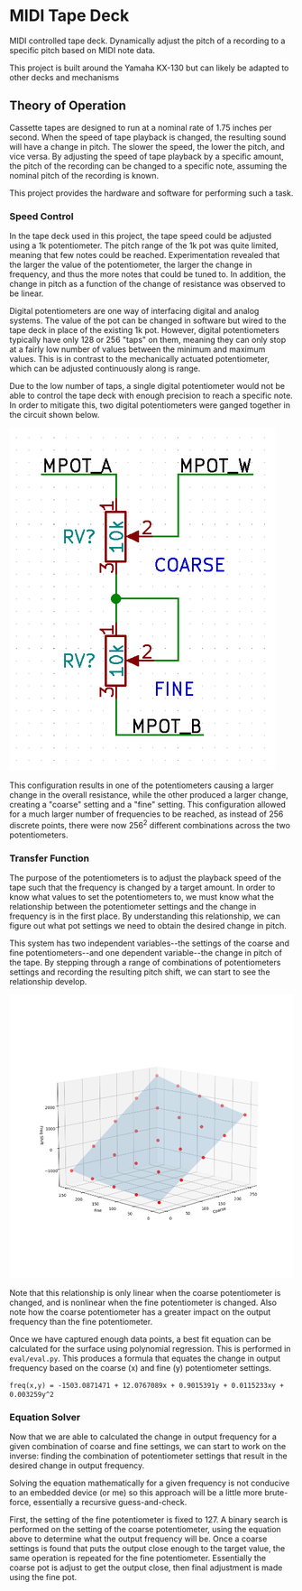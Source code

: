 # MIDI Tape Deck
MIDI controlled tape deck. Dynamically adjust the pitch of a recording to a specific pitch based on MIDI note data.

This project is built around the Yamaha KX-130 but can likely be adapted to other decks and mechanisms



## Theory of Operation

Cassette tapes are designed to run at a nominal rate of 1.75 inches per second. When the speed of tape playback is changed, the resulting sound will have a change in pitch. The slower the speed, the lower the pitch, and vice versa. By adjusting the speed of tape playback by a specific amount, the pitch of the recording can be changed to a specific note, assuming the nominal pitch of the recording is known.

This project provides the hardware and software for performing such a task.

### Speed Control

In the tape deck used in this project, the tape speed could be adjusted using a 1k potentiometer. The pitch range of the 1k pot was quite limited, meaning that few notes could be reached. Experimentation revealed that the larger the value of the potentiometer, the larger the change in frequency, and thus the more notes that could be tuned to. In addition, the change in pitch as a function of the change of resistance was observed to be linear.

Digital potentiometers are one way of interfacing digital and analog systems. The value of the pot can be changed in software but wired to the tape deck in place of the existing 1k pot. However, digital potentiometers typically have only 128 or 256 "taps" on them, meaning they can only stop at a fairly low number of values between the minimum and maximum values. This is in contrast to the mechanically actuated potentiometer, which can be adjusted continuously along is range.

Due to the low number of taps, a single digital potentiometer would not be able to control the tape deck with enough precision to reach a specific note. In order to mitigate this, two digital potentiometers were ganged together in the circuit shown below.

![dual_pot](https://raw.githubusercontent.com/mprosk/midi_tape_deck/main/img/dual_pot.png)

This configuration results in one of the potentiometers causing a larger change in the overall resistance, while the other produced a larger change, creating a "coarse" setting and a "fine" setting. This configuration allowed for a much larger number of frequencies to be reached, as  instead of 256 discrete points, there were now 256<sup>2</sup> different combinations across the two potentiometers. 

### Transfer Function

The purpose of the potentiometers is to adjust the playback speed of the tape such that the frequency is changed by a target amount. In order to know what values to set the potentiometers to, we must know what the relationship between the potentiometer settings and the change in frequency is in the first place. By understanding this relationship, we can figure out what pot settings we need to obtain the desired change in pitch.

This system has two independent variables--the settings of the coarse and fine potentiometers--and one dependent variable--the change in pitch of the tape. By stepping through a range of combinations of potentiometers settings and recording the resulting pitch shift, we can start to see the relationship develop.

![plot](https://raw.githubusercontent.com/mprosk/midi_tape_deck/main/img/plot.png)

Note that this relationship is only linear when the coarse potentiometer is changed, and is nonlinear when the fine potentiometer is changed. Also note how the coarse potentiometer has a greater impact on the output frequency than the fine potentiometer. 

Once we have captured enough data points, a best fit equation can be calculated for the surface using polynomial regression. This is performed in `eval/eval.py`. This produces a formula that equates the change in output frequency based on the coarse (x) and fine (y) potentiometer settings.

```
freq(x,y) = -1503.0871471 + 12.0767089x + 0.9015391y + 0.0115233xy + 0.003259y^2
```

### Equation Solver

Now that we are able to calculated the change in output frequency for a given combination of coarse and fine settings, we can start to work on the inverse: finding the combination of potentiometer settings that result in the desired change in output frequency.

Solving the equation mathematically for a given frequency is not conducive to an embedded device (or me) so this approach will be a little more brute-force, essentially a recursive guess-and-check.

First, the setting of the fine potentiometer is fixed to 127. A binary search is performed on the setting of the coarse potentiometer, using the equation above to determine what the output frequency will be. Once a coarse settings is found that puts the output close enough to the target value, the same operation is repeated for the fine potentiometer. Essentially the coarse pot is adjust to get the output close, then final adjustment is made using the fine pot.

